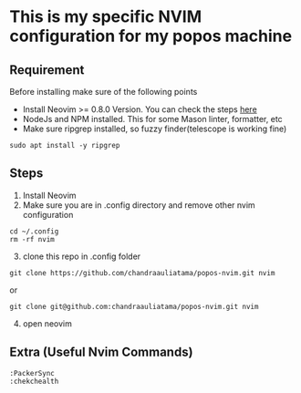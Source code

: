 # This is my specific NVIM configuration for my popos machine

## Requirement

Before installing make sure of the following points
- Install Neovim >= 0.8.0 Version. You can check the steps [here](https://linux.how2shout.com/3-ways-to-install-neovim-on-ubuntu-22-04-or-20-04/)
- NodeJs and NPM installed. This for some Mason linter, formatter, etc
- Make sure ripgrep installed, so fuzzy finder(telescope is working fine)
```
sudo apt install -y ripgrep
```

## Steps
1. Install Neovim
2. Make sure you are in .config directory and remove other nvim configuration
```
cd ~/.config
rm -rf nvim
```
3. clone this repo in .config folder
```
git clone https://github.com/chandraauliatama/popos-nvim.git nvim
```
or
```
git clone git@github.com:chandraauliatama/popos-nvim.git nvim
```
4. open neovim


## Extra (Useful Nvim Commands)
```
:PackerSync
:chekchealth

```


